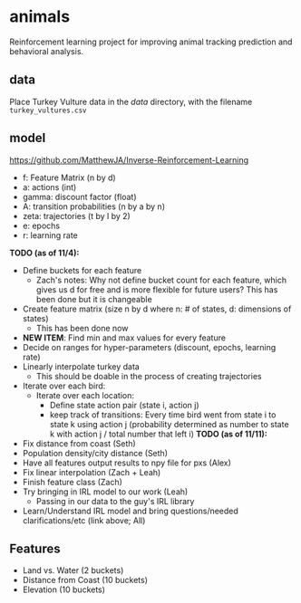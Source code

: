 # animals
Reinforcement learning project for improving animal tracking prediction and behavioral analysis.

## data

Place Turkey Vulture data in the *data* directory, with the filename `turkey_vultures.csv`

## model
 https://github.com/MatthewJA/Inverse-Reinforcement-Learning
- f: Feature Matrix (n by d)
- a: actions (int)
- gamma: discount factor (float)
- A: transition probabilities (n by a by n)
- zeta: trajectories (t by l by 2)
- e: epochs
- r: learning rate

**TODO (as of 11/4):**
- Define buckets for each feature
    - Zach's notes: Why not define bucket count for each feature, which gives us d for free and is more flexible for future users? This has been done but it is changeable
- Create feature matrix (size n by d where n: # of states, d: dimensions of states)
    - This has been done now
- **NEW ITEM**: Find min and max values for every feature
- Decide on ranges for hyper-parameters (discount, epochs, learning rate)
- Linearly interpolate turkey data
    - This should be doable in the process of creating trajectories
- Iterate over each bird:
    - Iterate over each location:
        - Define state action pair (state i, action j)
        - keep track of transitions: Every time bird went from state i to state
          k using action j (probability determined as number to state k with
          action j / total number that left i)
**TODO (as of 11/11):**
- Fix distance from coast (Seth)
- Population density/city distance (Seth)
- Have all features output results to npy file for pxs (Alex)
- Fix linear interpolation (Zach + Leah)
- Finish feature class (Zach)
- Try bringing in IRL model to our work (Leah)
     - Passing in our data to the guy's IRL library
- Learn/Understand IRL model and bring questions/needed clarifications/etc (link above; All)

## Features

- Land vs. Water (2 buckets)
- Distance from Coast (10 buckets)
- Elevation (10 buckets)
